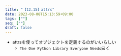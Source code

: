 ```yaml
---
title: "【12.15】attrs"
date: 2023-08-08T15:13:59+09:00
tags: [""]
seq: [""]
draft: false
---
```


- attrsを使ってオブジェクトを定義するのがいいらしい
  - `The One Python Library Everyone Needs`曰く　